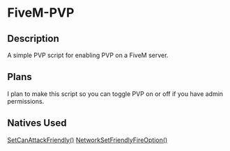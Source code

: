 # FiveM-PVP
## Description
A simple PVP script for enabling PVP on a FiveM server.

## Plans
I plan to make this script so you can toggle PVP on or off if you have admin permissions.

## Natives Used
[SetCanAttackFriendly()](https://docs.fivem.net/natives/?_0xB3B1CB349FF9C75D)
[NetworkSetFriendlyFireOption()](https://docs.fivem.net/natives/?_0xF808475FA571D823)
